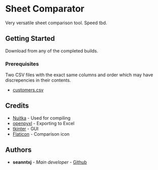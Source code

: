 # Sheet Comparator

Very versatile sheet comparison tool. Speed tbd.

## Getting Started

Download from any of the completed builds.

### Prerequisites

Two CSV files with the exact same columns and order which may have discrepencies in their contents.

- [customers.csv](https://www.datablist.com/learn/csv/download-sample-csv-files)

## Credits

- [Nuitka](https://github.com/Nuitka/Nuitka) - Used for compiling
- [openpyxl](https://foss.heptapod.net/openpyxl/openpyxl) - Exporting to Excel
- [tkinter](https://docs.python.org/3/library/tkinter.html) - GUI
- [Flaticon](https://www.flaticon.com/free-icons/comparison) - Comparison icon

## Authors

- **seanntxj** - *Main developer* -
  [Github](https://github.com/seanntxj)
